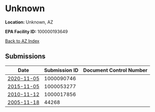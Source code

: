 # Unknown

**Location:** Unknown, AZ

**EPA Facility ID:** 100000193649

[Back to AZ Index](../../index.md)

## Submissions

| Date | Submission ID | Document Control Number |
|------|--------------|-------------------------|
| [2020-11-05](submissions/1000090746.md) | 1000090746 |  |
| [2015-11-05](submissions/1000053277.md) | 1000053277 |  |
| [2010-11-12](submissions/1000017856.md) | 1000017856 |  |
| [2005-11-18](submissions/44268.md) | 44268 |  |
